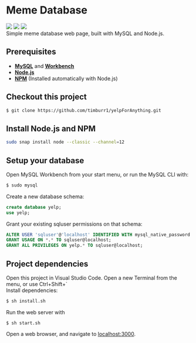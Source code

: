 # Meme Database
![](https://img.shields.io/github/repo-size/timburr1/yelpForAnything)
![](https://img.shields.io/github/contributors/timburr1/yelpForAnything)
![](https://img.shields.io/github/last-commit/timburr1/yelpForAnything)
<br>Simple meme database web page, built with MySQL and Node.js.

## Prerequisites
* [**MySQL**](https://www.mysql.com/downloads/) and [**Workbench**](https://www.linuxhelp.com/how-to-install-mysql-workbench-on-linux-mint-18-03)
* [**Node.js**](https://nodejs.org/en/download/package-manager/)
* [**NPM**](https://www.npmjs.com/get-npm) (Installed automatically with Node.js)

## Checkout this project
```bash
$ git clone https://github.com/timburr1/yelpForAnything.git
```

## Install Node.js and NPM
```bash
sudo snap install node --classic --channel=12
```

## Setup your database
Open MySQL Workbench from your start menu, or run the MySQL CLI with:
```bash
$ sudo mysql
``` 
Create a new database schema:
```sql
create database yelp; 
use yelp;
```
Grant your existing sqluser permissions on that schema:
```sql
ALTER USER 'sqluser'@'localhost' IDENTIFIED WITH mysql_native_password BY 'sqluserpw';
GRANT USAGE ON *.* TO sqluser@localhost;
GRANT ALL PRIVILEGES ON yelp.* TO sqluser@localhost;
```

## Project dependencies
Open this project in Visual Studio Code. Open a new Terminal from the menu, or use Ctrl+Shift+`  
Install dependencies:
```bash
$ sh install.sh
```
Run the web server with 
```
$ sh start.sh
```
Open a web browser, and navigate to [localhost:3000](http://localhost:3000/).
